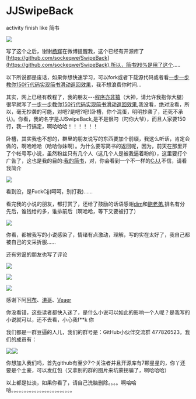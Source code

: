 # JJSwipeBack

activity finish like 简书

![](https://github.com/android-cjj/JJSwipeBack/blob/master/gif/jjswipeback.gif)

写了这个之后，谢谢[杨辉](http://github.com/kyze8439690)在微博提醒我，这个已经有开源库了[https://github.com/sockeqwe/SwipeBack](https://github.com/sockeqwe/SwipeBack),所以，简书99%是用了这个.....

以下所说都是废话，如果你想快速学习，可以fork或者下载源代码或者看[一步一步教你150行代码实现简书滑动返回效果](http://www.jianshu.com/p/59be4551c418)，我不想浪费你时间...




其实，网上已经有教程了，我的朋友---[程序亦非猿](https://github.com/AlanCheen)（大神，请允许我抱你大腿）很早就写了[一步一步教你150行代码实现简书滑动返回效果](http://www.jianshu.com/p/59be4551c418),我没看，绝对没看，所以，毫无抄袭的可能，对吧?是吧?吧!(卧槽，你个混蛋，明明抄袭了，还死不承认)。你看，我的名字是JJSwipeBack,是不是很叼（叼你大爷），而且人家要150行，我一行搞定，啊哈哈哈！！！！！！

卧槽，其实我也不想的，群里的朋友说写的东西要加个前缀，我这么听话，肯定会做的，啊哈哈哈（哈哈你妹啊）。为什么要写简书的返回呢，因为，前天在那里开了个帐号写小说，虽然粉丝只有几个人（这几个人是被我逼着粉的），这里要打个广告了，这也是我的目的:[我的简书](http://www.jianshu.com/users/cca2dc88f629/latest_articles)，对，你会看到一个不一样的[CJJ](https://github.com/android-cjj),不信，请看我简介

![](https://github.com/android-cjj/JJSwipeBack/blob/master/gif/j2.png)

看到没，是FuckCjj(呵呵，别打我)......

看完我的小说的朋友，都打赏了，还给了鼓励的话语感谢[dim](https://github.com/zzz40500)和[鲍老弟](https://github.com/baoyongzhang),排名有分先后，谁钱给的多，谁排前后（啊哈哈，等下又要被打了）

![](https://github.com/android-cjj/JJSwipeBack/blob/master/gif/j1.png)

你看，都被我写的小说感染了，情绪有点激动，理解，写的实在太好了，我自己都被自己的文采折服......

还有穷逼的朋友也写了评论

![](https://github.com/android-cjj/JJSwipeBack/blob/master/gif/j3.png)

![](https://github.com/android-cjj/JJSwipeBack/blob/master/gif/j4.png)

![](https://github.com/android-cjj/JJSwipeBack/blob/master/gif/j5.png)

感谢下阿[阿布](https://github.com/nimengbo)、[涛哥](https://github.com/liangzhitao)、[Veaer](https://github.com/Veaer)

你没看错，这些读者都快入迷了，是什么小说可以如此的影响一个人呢？是我写的小说就可以，还不去看，小心我f**k 你


我们都是一群豆逼的人儿，我们的群号是：GitHub小伙伴交流群 477826523，我们的成员有：

![](https://github.com/android-cjj/JJSwipeBack/blob/master/gif/b.png)![](https://github.com/android-cjj/JJSwipeBack/blob/master/gif/a.png)

你想加入我们吗，首先github有至少7个关注者并且开源库有7颗星星的，你丫还要是个土豪，可以发红包（又拿别的群的图片来坑蒙拐骗了，啊哈哈哈）

以上都是扯淡，如果你看了，请自己洗脑删除。。。。啊哈哈哈。。。。。。。。。。。。。。。。。。。。。。。。









